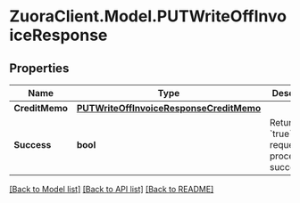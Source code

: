 # ZuoraClient.Model.PUTWriteOffInvoiceResponse

## Properties

Name | Type | Description | Notes
------------ | ------------- | ------------- | -------------
**CreditMemo** | [**PUTWriteOffInvoiceResponseCreditMemo**](PUTWriteOffInvoiceResponseCreditMemo.md) |  | [optional] 
**Success** | **bool** | Returns &#x60;true&#x60; if the request was processed successfully.  | [optional] 

[[Back to Model list]](../README.md#documentation-for-models) [[Back to API list]](../README.md#documentation-for-api-endpoints) [[Back to README]](../README.md)

